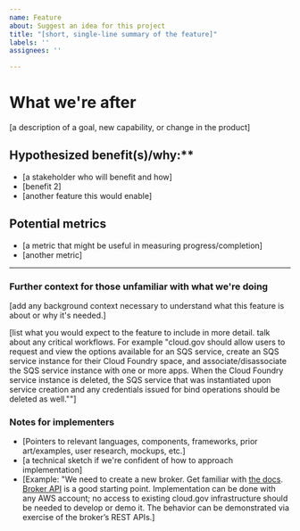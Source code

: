 ```yaml
---
name: Feature
about: Suggest an idea for this project
title: "[short, single-line summary of the feature]"
labels: ''
assignees: ''

---
```


# What we're after
[a description of a goal, new capability, or change in the product]

## Hypothesized benefit(s)/why:**
* [a stakeholder who will benefit and how]
* [benefit 2]
* [another feature this would enable]

## Potential metrics
* [a metric that might be useful in measuring progress/completion]
* [another metric]

---
### Further context for those unfamiliar with what we're doing

[add any background context necessary to understand what this feature is about or why it's needed.]

[list what you would expect to the feature to include in more detail. talk about any critical workflows. For example "cloud.gov should allow users to request and view the options available for an SQS service, create an SQS service instance for their Cloud Foundry space, and associate/disassociate the SQS service instance with one or more apps. When the Cloud Foundry service instance is deleted, the SQS service that was instantiated upon service creation and any credentials issued for bind operations should be deleted as well.""]

### Notes for implementers

- [Pointers to relevant languages, components, frameworks, prior art/examples, user research, mockups, etc.]
- [a technical sketch if we're confident of how to approach implementation]
- [Example: "We need to create a new broker. Get familiar with [the docs](https://docs.cloudfoundry.org/services/overview.html). [Broker API](https://github.com/pivotal-cf/brokerapi) is a good starting point. Implementation can be done with any AWS account; no access to existing cloud.gov infrastructure should be needed to develop or demo it. The behavior can be demonstrated via exercise of the broker’s REST APIs.]
